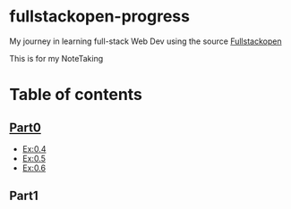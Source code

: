 # fullstackopen-progress
My journey in learning full-stack Web Dev using the source <a href="https://fullstackopen.com/en/">Fullstackopen</a>

This is for my NoteTaking
# Table of contents
<h2><a href="https://github.com/LOKMITHAR/fullstackopen-progress/tree/main/part0">Part0</a></h2>
<ul>
    <li><a href="https://github.com/LOKMITHAR/fullstackopen-progress/blob/main/part0/04.md">Ex:0.4</a></li>
    <li><a href="https://github.com/LOKMITHAR/fullstackopen-progress/blob/main/part0/05.md">Ex:0.5</a></li>
    <li><a href="https://github.com/LOKMITHAR/fullstackopen-progress/blob/main/part0/06.md">Ex:0.6</a></li>
</ul>
<h2>Part1</h2>
